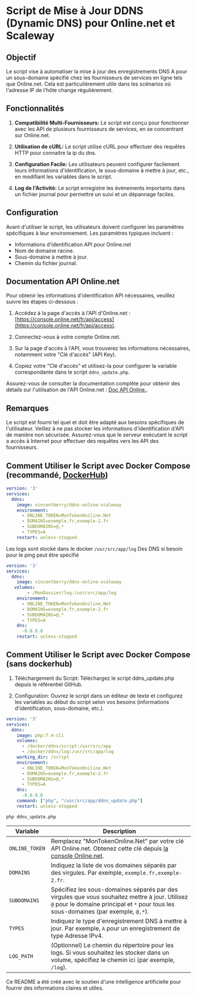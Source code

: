 # Script de Mise à Jour DDNS (Dynamic DNS) pour Online.net et Scaleway

## Objectif

Le script vise à automatiser la mise à jour des enregistrements DNS A pour un sous-domaine spécifié chez les fournisseurs de services en ligne tels que Online.net. Cela est particulièrement utile dans les scénarios où l'adresse IP de l'hôte change régulièrement.

## Fonctionnalités

1. **Compatibilité Multi-Fournisseurs:** Le script est conçu pour fonctionner avec les API de plusieurs fournisseurs de services, en se concentrant sur Online.net.

2. **Utilisation de cURL:** Le script utilise cURL pour effectuer des requêtes HTTP pour connaitre la ip du dns.

3. **Configuration Facile:** Les utilisateurs peuvent configurer facilement leurs informations d'identification, le sous-domaine à mettre à jour, etc., en modifiant les variables dans le script.

4. **Log de l'Activité:** Le script enregistre les événements importants dans un fichier journal pour permettre un suivi et un dépannage faciles.

## Configuration

Avant d'utiliser le script, les utilisateurs doivent configurer les paramètres spécifiques à leur environnement. Les paramètres typiques incluent :

- Informations d'identification API pour Online.net
- Nom de domaine racine.
- Sous-domaine à mettre à jour.
- Chemin du fichier journal.

## Documentation API Online.net

Pour obtenir les informations d'identification API nécessaires, veuillez suivre les étapes ci-dessous :

1. Accédez à la page d'accès à l'API d'Online.net : [https://console.online.net/fr/api/access](https://console.online.net/fr/api/access).

2. Connectez-vous à votre compte Online.net.

3. Sur la page d'accès à l'API, vous trouverez les informations nécessaires, notamment votre "Clé d'accès" (API Key).

4. Copiez votre "Clé d'accès" et utilisez-la pour configurer la variable correspondante dans le script `ddns_update.php`.

Assurez-vous de consulter la documentation complète pour obtenir des détails sur l'utilisation de l'API Online.net : [Doc API Online.](https://console.online.net/fr/api).

## Remarques
Le script est fourni tel quel et doit être adapté aux besoins spécifiques de l'utilisateur.
Veillez à ne pas stocker les informations d'identification d'API de manière non sécurisée.
Assurez-vous que le serveur exécutant le script a accès à Internet pour effectuer des requêtes vers les API des fournisseurs.

## Comment Utiliser le Script avec Docker Compose (recommandé, [DockerHub](https://hub.docker.com/repository/docker/vincentberry))

````Dockercompose.yml
version: '3'
services:
  ddns:
    image: vincentberry/ddns-online-scaleway
    environment:
      - ONLINE_TOKEN=MonTokenOniline.Net
      - DOMAINS=exemple.fr,exemple-2.fr
      - SUBDOMAINS=@,*
      - TYPES=A
    restart: unless-stopped
````
Les  logs sont stocké dans le docker `/usr/src/app/log`
Des DNS si besoin pour le ping peut être spécifié 

````DockercomposeDns.yml
version: '3'
services:
  ddns:
    image: vincentberry/ddns-online-scaleway
   volumes:
        - /MonDossier/log:/usr/src/app/log
    environment:
      - ONLINE_TOKEN=MonTokenOniline.Net
      - DOMAINS=exemple.fr,exemple-2.fr
      - SUBDOMAINS=@,*
      - TYPES=A
    dns:
      -8.8.8.8
    restart: unless-stopped
````

## Comment Utiliser le Script avec Docker Compose (sans dockerhub)
1. Téléchargement du Script: Téléchargez le script ddns_update.php depuis le référentiel GitHub.

2. Configuration: Ouvrez le script dans un éditeur de texte et configurez les variables au début du script selon vos besoins (informations d'identification, sous-domaine, etc.).

````Dockercompose.yml
version: '3'
services:
  ddns:
    image: php:7.4-cli
    volumes:
      - /docker/ddns/script:/usr/src/app
      - /docker/ddns/log:/usr/src/app/log
    working_dir: /script
    environment:
      - ONLINE_TOKEN=MonTokenOniline.Net
      - DOMAINS=exemple.fr,exemple-2.fr
      - SUBDOMAINS=@,*
      - TYPES=A
    dns:
      -8.8.8.8
    command: ["php", "/usr/src/app/ddns_update.php"]
    restart: unless-stopped
````

```bash
php ddns_update.php
```

| Variable        | Description                                                                                                    |
| --------------- | -------------------------------------------------------------------------------------------------------------- |
| `ONLINE_TOKEN`  | Remplacez "MonTokenOniline.Net" par votre clé API Online.net. Obtenez cette clé depuis [la console Online.net](https://console.online.net/fr/api/access). |
| `DOMAINS`       | Indiquez la liste de vos domaines séparés par des virgules. Par exemple, `exemple.fr,exemple-2.fr`.             |
| `SUBDOMAINS`    | Spécifiez les sous-domaines séparés par des virgules que vous souhaitez mettre à jour. Utilisez `@` pour le domaine principal et `*` pour tous les sous-domaines (par exemple, `@,*`). |
| `TYPES`         | Indiquez le type d'enregistrement DNS à mettre à jour. Par exemple, `A` pour un enregistrement de type Adresse IPv4. |
| `LOG_PATH`      | (Optionnel) Le chemin du répertoire pour les logs. Si vous souhaitez les stocker dans un volume, spécifiez le chemin ici (par exemple, `/log`). |

Ce README a été créé avec le soutien d'une intelligence artificielle pour fournir des informations claires et utiles.

